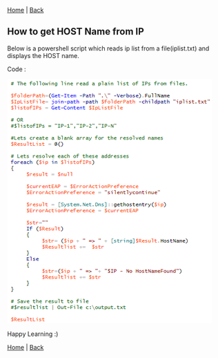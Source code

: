 [Home](https://debbiswal.github.io/Tech-BITE) \| [Back](https://debbiswal.github.io/Tech-BITE/#powershell)

## How to get HOST Name from IP  

Below is a powershell script which reads ip list from a file(iplist.txt) and displays the HOST name.  

Code :  

![code](images/img1.png)

Happy Learning :)  

[Home](https://debbiswal.github.io/Tech-BITE) \| [Back](https://debbiswal.github.io/Tech-BITE/#powershell)
